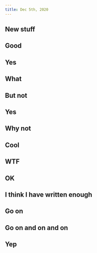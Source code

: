 ```yaml
---
title: Dec 5th, 2020
---
```


## New stuff
## Good
## Yes
## What
## But not
## Yes
## Why not
## Cool
## WTF
## OK
## I think I have written enough
## Go on
## Go on and on and on
## Yep
